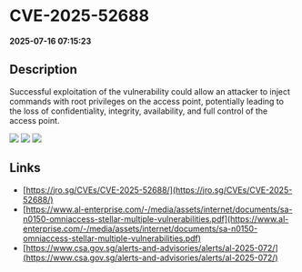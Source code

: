 # CVE-2025-52688

**2025-07-16 07:15:23**

## Description
Successful exploitation of the vulnerability could allow an attacker to inject commands with root privileges on the access point, potentially leading to the loss of confidentiality, integrity, availability, and full control of the access point.

![](https://img.shields.io/static/v1?label=Score&message=9.8&color=red)
![](https://img.shields.io/static/v1?label=Severity&message=CRITICAL&color=red)
![](https://img.shields.io/static/v1?label=CWE&message=RCE&color=green)

## Links
- [https://jro.sg/CVEs/CVE-2025-52688/](https://jro.sg/CVEs/CVE-2025-52688/)
- [https://www.al-enterprise.com/-/media/assets/internet/documents/sa-n0150-omniaccess-stellar-multiple-vulnerabilities.pdf](https://www.al-enterprise.com/-/media/assets/internet/documents/sa-n0150-omniaccess-stellar-multiple-vulnerabilities.pdf)
- [https://www.csa.gov.sg/alerts-and-advisories/alerts/al-2025-072/](https://www.csa.gov.sg/alerts-and-advisories/alerts/al-2025-072/)
